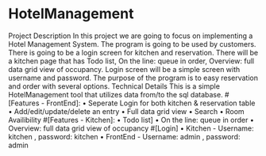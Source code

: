 # HotelManagement
Project Description 
In this project we are going to focus on implementing a Hotel Management System. The program is going to be used by customers. There is going to be a login screen for kitchen and reservation. There will be a kitchen page that has Todo list, On the line: queue in order, Overview: full data grid view of occupancy. Login screen will be a simple screen with username and password. The purpose of the program is to easy reservation and order with several options. 
Technical Details 
This is a simple HotelManagement tool that utilizes data from/to the sql database.
#[Features - FrontEnd]:
•	Seperate Login for both kitchen & reservation table
•	Add/edit/update/delete an entry
•	Full data grid view
•	Search
•	Room Availibility
#[Features - Kitchen]:
•	Todo list]
•	On the line: queue in order
•	Overview: full data grid view of occupancy
#[Login]
•	Kitchen - Username: kitchen , password: kitchen
•	FrontEnd - Username: admin , password: admin
